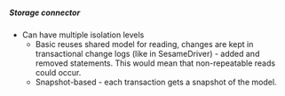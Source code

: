 ##### Storage connector

- Can have multiple isolation levels
    - Basic reuses shared model for reading, changes are kept in transactional change logs (like in SesameDriver) - added
    and removed statements. This would mean that non-repeatable reads could occur.
    - Snapshot-based - each transaction gets a snapshot of the model.